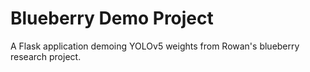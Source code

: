# Blueberry Demo Project
A Flask application demoing YOLOv5 weights from Rowan's blueberry research project.
